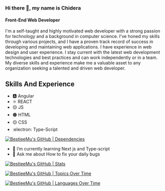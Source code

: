 ### Hi there 👋, my name is Chidera
#### Front-End Web Developer
<!-- ![Front-End Web Developer](https://arturssmirnovs.github.io/github-profile-readme-generator/images/banner.png) -->

I'm a self-taught and highly motivated web developer with a strong passion for technology and a background in computer science. I've honed my skills through various projects, and I have a proven track record of success in developing and maintaining web applications. I have experience in web design and user experience. I stay current with the latest web development technologies and best practices and can work independently or in a team. My diverse skills and experience make me a valuable asset to any organization seeking a talented and driven web developer.


## Skills And Experience
* :a: Angular 
* :atom_symbol: REACT 
* :yellow_circle: JS
* :orange_circle: HTML 
* 🟡 CSS
* :electron: Type-Script

[![BestieeMu's GitHub | Dependencies](https://stats.quine.sh/BestieeMu/dependencies?theme=dark)](https://quine.sh?utm_source=widgets&utm_campaign=BestieeMu)
 
- 🌱 I’m currently learning Next js and Type-script 
- 💬 Ask me about How to fix your daily bugs 

[![BestieeMu's GitHub | Stats](https://stats.quine.sh/BestieeMu/github?theme=dark)](https://quine.sh?utm_source=widgets&utm_campaign=BestieeMu)

[![BestieeMu's GitHub | Topics Over Time](https://stats.quine.sh/BestieeMu/topics-over-time?theme=dark)](https://quine.sh?utm_source=widgets&utm_campaign=BestieeMu)

[![BestieeMu's GitHub | Languages Over Time](https://stats.quine.sh/BestieeMu/languages-over-time?theme=dark)](https://quine.sh?utm_source=widgets&utm_campaign=BestieeMu)

